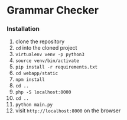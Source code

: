 # Grammar Checker

### Installation

1) clone the repository
2) `cd` into the cloned project
3) `virtualenv venv -p python3`
4) `source venv/bin/activate`
5) `pip install -r requirements.txt`
6) `cd webapp/static`
7) `npm install`
8) `cd ..`
9) `php -S localhost:8000`
10) `cd ..`
11) `python main.py`
12) visit `http://localhost:8000` on the browser